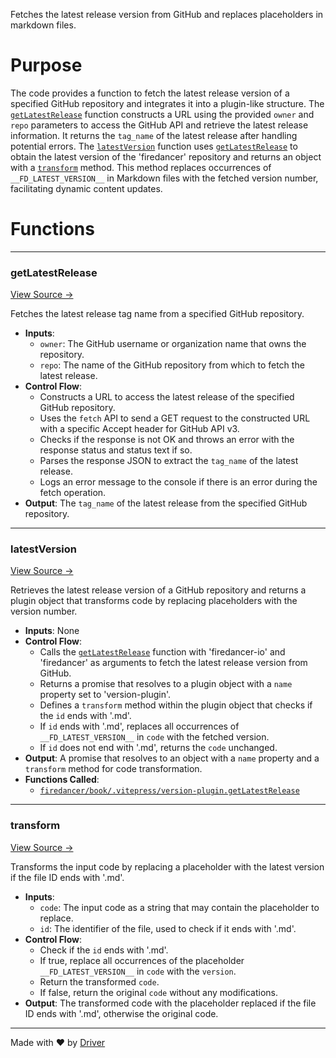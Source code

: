 <!--------------------------------------------------------------------------------->
<!-- IMPORTANT: This file is auto-generated by Driver (https://driver.ai). -------->
<!-- Manual edits may be overwritten on future commits. --------------------------->
<!--------------------------------------------------------------------------------->

Fetches the latest release version from GitHub and replaces placeholders in markdown files.

# Purpose
The code provides a function to fetch the latest release version of a specified GitHub repository and integrates it into a plugin-like structure. The [`getLatestRelease`](<#vitepress/version-plugingetlatestrelease>) function constructs a URL using the provided `owner` and `repo` parameters to access the GitHub API and retrieve the latest release information. It returns the `tag_name` of the latest release after handling potential errors. The [`latestVersion`](<#vitepress/version-pluginlatestversion>) function uses [`getLatestRelease`](<#vitepress/version-plugingetlatestrelease>) to obtain the latest version of the 'firedancer' repository and returns an object with a [`transform`](<#vitepress/version-plugintransform>) method. This method replaces occurrences of `__FD_LATEST_VERSION__` in Markdown files with the fetched version number, facilitating dynamic content updates.
# Functions

---
### getLatestRelease<!-- {{#callable:firedancer/book/.vitepress/version-plugin.getLatestRelease}} -->
[View Source →](<../../../../book/.vitepress/version-plugin.js#L1>)

Fetches the latest release tag name from a specified GitHub repository.
- **Inputs**:
    - `owner`: The GitHub username or organization name that owns the repository.
    - `repo`: The name of the GitHub repository from which to fetch the latest release.
- **Control Flow**:
    - Constructs a URL to access the latest release of the specified GitHub repository.
    - Uses the `fetch` API to send a GET request to the constructed URL with a specific Accept header for GitHub API v3.
    - Checks if the response is not OK and throws an error with the response status and status text if so.
    - Parses the response JSON to extract the `tag_name` of the latest release.
    - Logs an error message to the console if there is an error during the fetch operation.
- **Output**: The `tag_name` of the latest release from the specified GitHub repository.


---
### latestVersion<!-- {{#callable:firedancer/book/.vitepress/version-plugin.latestVersion}} -->
[View Source →](<../../../../book/.vitepress/version-plugin.js#L19>)

Retrieves the latest release version of a GitHub repository and returns a plugin object that transforms code by replacing placeholders with the version number.
- **Inputs**: None
- **Control Flow**:
    - Calls the [`getLatestRelease`](<#vitepress/version-plugingetlatestrelease>) function with 'firedancer-io' and 'firedancer' as arguments to fetch the latest release version from GitHub.
    - Returns a promise that resolves to a plugin object with a `name` property set to 'version-plugin'.
    - Defines a `transform` method within the plugin object that checks if the `id` ends with '.md'.
    - If `id` ends with '.md', replaces all occurrences of `__FD_LATEST_VERSION__` in `code` with the fetched version.
    - If `id` does not end with '.md', returns the `code` unchanged.
- **Output**: A promise that resolves to an object with a `name` property and a `transform` method for code transformation.
- **Functions Called**:
    - [`firedancer/book/.vitepress/version-plugin.getLatestRelease`](<#vitepress/version-plugingetlatestrelease>)


---
### transform<!-- {{#callable:firedancer/book/.vitepress/version-plugin.transform}} -->
[View Source →](<../../../../book/.vitepress/version-plugin.js#L23>)

Transforms the input code by replacing a placeholder with the latest version if the file ID ends with '.md'.
- **Inputs**:
    - `code`: The input code as a string that may contain the placeholder to replace.
    - `id`: The identifier of the file, used to check if it ends with '.md'.
- **Control Flow**:
    - Check if the `id` ends with '.md'.
    - If true, replace all occurrences of the placeholder `__FD_LATEST_VERSION__` in `code` with the `version`.
    - Return the transformed `code`.
    - If false, return the original `code` without any modifications.
- **Output**: The transformed code with the placeholder replaced if the file ID ends with '.md', otherwise the original code.



---
Made with ❤️ by [Driver](https://www.driver.ai/)